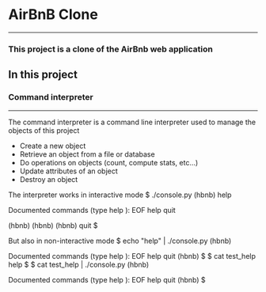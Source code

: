 # AirBnB Clone
---------------
### This project is a clone of the AirBnb web application

## In this project
### Command interpreter
----------------------

The command interpreter is a command line interpreter used to manage the objects of this project
- Create a new object
- Retrieve an object from a file or database
- Do operations on objects (count, compute stats, etc…)
- Update attributes of an object
- Destroy an object

The interpreter works in interactive mode
$ ./console.py
(hbnb) help

Documented commands (type help <topic>):
EOF  help  quit

(hbnb) 
(hbnb) 
(hbnb) quit
$

But also in non-interactive mode
$ echo "help" | ./console.py
(hbnb)

Documented commands (type help <topic>):
EOF  help  quit
(hbnb) 
$
$ cat test_help
help
$
$ cat test_help | ./console.py
(hbnb)

Documented commands (type help <topic>):
EOF  help  quit
(hbnb) 
$

